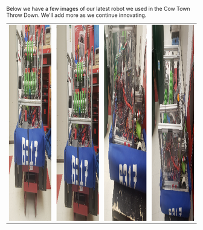Below we have a few images of our latest robot we used in the Cow Town Throw Down.
We'll add more as we continue innovating.
<table>
<tr> 
<td>
<img src="docs/assets/20211118_163245.jpg"
width="1200"
height="520"/>
</td>
<td>
<img src="docs/assets/20211118_163247.jpg"
width="1200"
height="520"/>
</td>
<td>
<img src="docs/assets/20211118_163237.jpg"
width="1200"
height="520"/>
</td>
<td>
<img src="docs/assets/20211118_163230.jpg"
width="1200"
height="520"/>
</td>
</tr>
</table>
